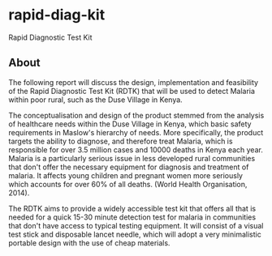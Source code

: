# rapid-diag-kit
Rapid Diagnostic Test Kit

## About
The following report will discuss the design, implementation and feasibility of the Rapid Diagnostic Test Kit (RDTK) that will be used to detect Malaria within poor rural,
such as the Duse Village in Kenya. 
 
The conceptualisation and design of the product stemmed from the analysis of healthcare needs within the Duse Village in Kenya, which basic safety requirements in Maslow's  hierarchy of needs. More specifically, the product targets the ability to diagnose, and therefore treat Malaria, which is responsible for over 3.5 million cases and 10000 deaths in Kenya each year. Malaria is a particularly serious issue in less developed rural communities that don't offer the necessary equipment for diagnosis and treatment of malaria. It affects young children and pregnant women more seriously which accounts for over 60% of all deaths. (World Health Organisation, 2014).

The RDTK aims to provide a widely accessible test kit that offers all that is needed for a quick 15-30 minute detection test for malaria in communities that don't have access to typical testing equipment. It will consist of a visual test stick and disposable lancet needle, which will adopt a very minimalistic portable design with the use of cheap materials.
